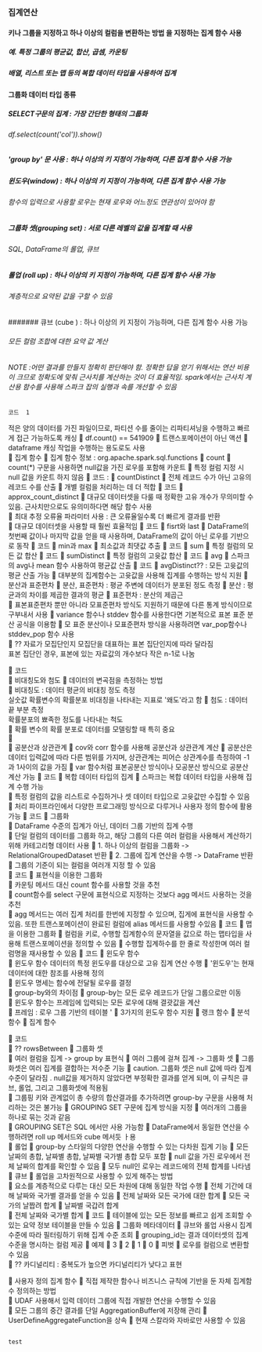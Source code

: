 ### 집계연산  
#### 키나  그룹을  지정하고  하나  이상의  컬럼을  변환하는  방법 을  지정하는 집계  함수  사용
##### 예.  특정 그룹의 평균값,  합산, 곱셈,  카운팅  
##### 배열,  리스트  또는 맵  등의  복합  데이터  타입을  사용하여 집계  
#### 그룹화  데이터  타입   종류
##### SELECT구문의  집계  : 가장  간단한  형태의  그룹화    
###### df.select(count('col')).show()
##### 'group by' 문 사용  :    하나  이상의 키  지정이 가능하며,  다른 집계  함수  사용  가능 
##### 윈도우(window)  :  하나 이상의  키  지정이 가능하며,  다른  집계  함수 사용  가능
###### 함수의 입력으로 사용할  로우는  현재  로우와 어느정도  연관성이  있어야  함   
##### 그룹화 셋(grouping set) :  서로  다른  레벨의  값을  집계할 때  사용  
###### SQL, DataFrame의 롤업, 큐브  
##### 롤업 (roll up) : 하나  이상의 키 지정이  가능하며, 다른  집계 함수  사용 가능
###### 계층적으로  요약된 값을  구할  수  있음  
####### 큐브 (cube ) : 하나  이상의  키  지정이  가능하며, 다른  집계  함수 사용  가능  
###### 모든 컬럼  조합에  대한 요약  값 계산 
###### NOTE :어떤 결과를  만들지  정확히 판단해야 함.  정확한 답을 얻기 위해서는  연산  비용이 크므로  정확도에  맞춰 근사치를  계산하는 것이  더  효율적임.  spark에서는 근사치  계산용 함수를  사용해 스파크 잡의 실행과  속를  개선할 수 있음 

``` 
코드  1

``` 

적은  양의  데이터를  가진 파일이므로, 파티션 수를  줄이는  리파티셔닝을  수행하고  빠르게  접근 가능하도록  캐싱 
	df.count() == 541909
	트랜스포메이션이  아닌  액션 
	dataframe 캐싱  작업을  수행하는 용도로도  사용  
	집계  함수 
	집계  함수 정보  :  org.apache.spark.sql.functions 
	count 
	count(*) 구문을  사용하면 null값을 가진  로우를 포함해  카운트
	특정 컬럼 지정 시 null  값을  카운트 하지  않음 
	코드  :
	countDistinct 
	전체 레코드 수가  아닌 고유의 레코드 수를 산출 
	개별  컬럼을 처리하는 데  더  적합 
	코드 
	approx_count_distinct 
	대규모  데이터셋을  다룰 때  정확한 고유 개수가  무의미할 수  있음.  근사치만으로도 유의미하다면  해당  함수  사용  
	최대 추정  오류율  파라미터 사용  :  큰  오류율일수록 더  빠르게  결과를  반환  
	대규모  데이터셋을  사용할 때 훨씬 효율적임
	코드
	fisrt와  last 
	DataFrame의 첫번째  값이나 마지막  값을 얻을  때  사용하며, DataFrame의  값이  아닌 로우를  기반으로  동작 
	코드
	min과  max 
	최소값과  최댓값  추출
	코드
	sum
	특정  컬럼의  모든  값  합산
	코드
	sumDistinct
	특정   컬럼의  고윳값 합산
	코드
	avg
	스파크의 avg나  mean  함수  사용하여  평균값  산출 
	코드
	avgDistinct??  : 모든  고윳값의  평균  산출 가능
	대부분의 집계함수는  고윳값을 사용해 집계를  수행하는 방식  지원
	분산과  표준편차
	분산,  표준편차 :  평균  주변에  데이터가  분포된  정도  측정 
	분산  : 평균과의  차이를  제곱한  결과의  평균
	표준편차  :  분산의  제곱근  
	표본표준편차 뿐만  아니라  모표준편차  방식도 지원하기  때문에 다른 통계 방식이므로 구부내서  사용 
	variance 함수나 stddev 함수를 사용한다면 기본적으로 표본  표준 분산  공식을 이용함
	모 표준  분산이나 모표준편차  방식을  사용하려면  var_pop함수나 stddev_pop 함수 사용  
	??  자료가 모집단인지  모집단을 대표하는 표본  집단인지에  따라 달라짐  
표본  집단인  경우,  표본에  있는  자료값의 개수보다  작은 n-1로 나눔
 
 
	코드  
	비대칭도와  첨도 
	데이터의 변곡점을  측정하는  방법  
	비대칭도  :  데이터  평균의  비대칭 정도  측정  
실숫값 확률변수의  확률분포  비대칭을 나타내는  지표로  '왜도'라고  함
	첨도 :  데이터  끝 부분  측정  
확률분포의  뾰족한 정도를  나타내는  척도  
	확률  변수의  확률  분포로 데이터를 모델링할  때  특히  중요  
	  
	공분산과  상관관계
	cov와 corr  함수를  사용해  공분산과  상관관계 계산 
	공분산은  데이터  입력값에  따라  다른 범위를  가지며,  상관관계는  피어슨  상관계수를  측정하여  -1과  1사이의 값을 가짐
	var  함수처럼  표본공분산 방식이나 모공분산 방식으로  공분산  계산  가능 
	코드
	복합  데이터  타입의 집계
	스파크는  복합  데이터 타입을 사용해  집계 수행 가능  
	특정  컬럼의 값을 리스트로 수집하거나  셋  데이터 타입으로 고윳값만 수집할 수  있음  
	처리 파이프라인에서  다양한  프로그래밍 방식으로  다루거나  사용자  정의  함수에  활용  가능 
	코드
	그룹화  
	DataFrame  수준의  집계가  아닌,  데이터  그룹 기반의 집계  수행  
	단일  컬럼의  데이터를  그룹화  하고,  해당  그룹의  다른  여러 컬럼을  사용해서 계산하기 위해  카테고리형 데이터  사용 
	1.  하나 이상의  컬럼을 그룹화  ->  RelationalGroupedDataset 반환
	2.  그룹에  집계  연산을 수행  ->  DataFrame 반환 
	그룹의  기준이 되는  컬럼을  여러개 지정 할  수  있음  
	코드 
	표현식을  이용한  그룹화  
	카운팅  메서드  대신 count  함수를  사용할  것을  추천  
	count함수를  select 구문에  표현식으로  지정하는  것보다  agg  메서드  사용하는  것을  추천  
	agg 메서드는  여러  집계  처리를  한번에  지정할  수  있으며,  집게에  표현식을  사용할  수  있음.  또한  트랜스포메이션이  완료된  컬럼에  alias  메서드를  사용할 수있음
	코드
	맵을  이용한  그룹화
	컬럼을  키로, 수행할  집계함수의  문자열을  값으로  하는  맵타입을 사용해 트랜스포메이션을  정의할 수  있음 
	수행할  집계하수를  한 줄로  작성한며  여러  컬럼명을  재사용할  수  있음
	코드
	윈도우  함수  
	윈도우  함수   데이터의 특정  윈도우를  대상으로  고유  집계 연산 수행 
	'윈도우'는  현재  데이터에  대한  참조를  사용해  정의  
	윈도우  명세는  함수에  전달될  로우를  결정  
	group-by와의 차이점
	group-by는 모든  로우 레코드가  단일  그룹으로만  이동  
	윈도우  함수는  프레임에  입력되는  모든  로우에  대해  결괏값을  계산  
	프레임  :  로우 그룹  기반의  테이블 '
	3가지의  윈도우  함수  지원
	랭크  함수
	분석  함수
	집계  함수  
 
	코드  
	?? rowsBetween
	그룹화  셋  
	여러  컬럼을 집계  ->  group by 표현식
	여러  그룹에  걸쳐  집계  -> 그룹화 셋 
	그룹화셋은  여러  집계를 결합하는 저수준  기능 
	caution. 그룹화 셋은 null 값에  따라 집계 수준이  달라짐 .  null값을 제거하지 않았다면 부정확한  결과를 얻게  되며,  이 규칙은 큐브,  롤업,  그리고 그룹화셋에 적용됨  
	그룹핑 키와  관계없이 총  수량의  합산결과를 추가하려면  group-by  구문을  사용해 처리하는  것은 불가능 
	GROUPING  SET 구문에 집계  방식을 지정 
	 여러개의 그룹을  하나로  묶는 것과  같음  
	GROUPING SET은  SQL  에서만 사용 가능함
	DataFrame에서 동일한  연산을  수행하려면  roll up  메서드와 cube  메서듯 ㅏ용  
	롤업
	group-by  스타일의  다양한 연산을  수행할  수  있는 다차원  집계  기능
	모든  날짜의  총합,  날짜별  총합, 날짜별  국가별  총합 모두  포함
	null  값을  가진  로우에서  전체 날짜의  합계를 확인할  수 있음 
	모두  null인  로우는  레코드에의 전체 합계를 나타냄
	큐브
	롤업을  고차원적으로 사용할  수  있게 해주는 방법  
	요소를 계층적으로 다루는  대신  모든  차원에  대해 동일한 작업 수행 
	전체 기간에 대해 날짜와 국가별  결과를  얻을 수  있음 
	전체  날짜와 모든  국가에  대한  합계
	모든  국가의 날짭려  합계
	날짜별  국갑려  합계  
	전체  날짜와  국가별 합계 
	코드
	테이블에  있는  모든  정보를  빠르고 쉽게 조회할 수  있는 요약 정보  테이블을  만들  수 있음 
	그룹화  메타데이터
	큐브와  롤업 사용시 집계 수준에  따라 필터링하기 위해  집계 수준  조회
	grouping_id는 결과  데이터셋의  집계  수준을  명시하는  컬럼  제공 
	예제
	3
	2
	1
	0
	피벗
	로우를  컬럼으로  변환할 수  있음  
	?? 카디널리티  :   중복도가  높으면  카디널리티가  낮다고 표현 


	사용자 정의  집계  함수 
	직접  제작한  함수나  비즈니스  규칙에  기반을  둔  자체  집계함수  정의하는  방법  
	UDAF  사용해서  입력  데이터  그룹에  직접  개발한  연산을  수행할  수  있음  
	모든  그룹의  중간 결과를  단일 AggregationBuffer에 저장해 관리
	UserDefineAggregateFunction을  상속
	현재 스칼라와  자바로만  사용할 수  있음 



``` 

test

``` 
